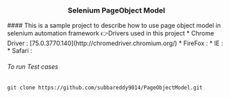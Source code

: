 <h3 align="center">Selenium PageObject Model</h3>
#### This is a sample project to describe how to use page object model in selenium automation framework
👉Drivers used in this project
* Chrome Driver : [75.0.3770.140](http://chromedriver.chromium.org/)
* FireFox       : 
* IE            :
* Safari        :

###### *To run Test cases*
```
git clone https://github.com/subbareddy9014/PageObjectModel.git
```